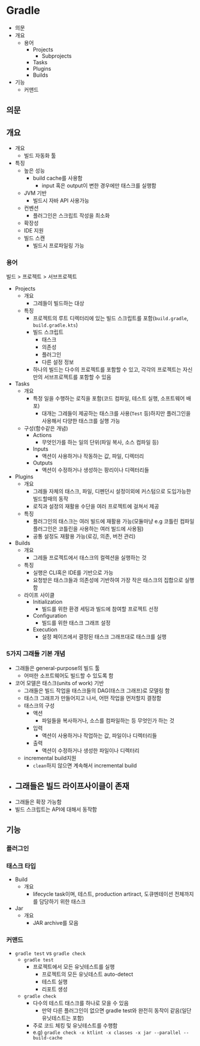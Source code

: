 # Gradle

- 의문
- 개요
  - 용어
    - Projects
      - Subprojects
    - Tasks
    - Plugins
    - Builds
- 기능
  - 커맨드

## 의문

## 개요

- 개요
  - 빌드 자동화 툴
- 특징
  - 높은 성능
    - build cache를 사용함
      - input 혹은 output이 변한 경우에만 태스크를 실행함
  - JVM 기반
    - 빌드시 자바 API 사용가능
  - 컨벤션
    - 플러그인은 스크립트 작성을 최소화
  - 확장성
  - IDE 지원
  - 빌드 스캔
    - 빌드시 프로파일링 가능

### 용어

빌드 > 프로젝트 > 서브프로젝트

- Projects
  - 개요
    - 그레들이 빌드하는 대상
  - 특징
    - 프로젝트의 루트 디렉터리에 있는 빌드 스크립트를 포함(`build.gradle`, `build.gradle.kts`)
    - 빌드 스크립트
      - 태스크
      - 의존성
      - 플러그인
      - 다른 설정 정보
    - 하나의 빌드는 다수의 프로젝트를 포함할 수 있고, 각각의 프로젝트는 자신만의 서브프로젝트를 포함할 수 있음
- Tasks
  - 개요
    - 특정 일을 수행하는 로직을 포함(코드 컴파일, 테스트 실행, 소프트웨어 배포)
      - 대개는 그레들이 제공하는 태스크를 사용(`Test` 등)하지만 플러그인을 사용해서 다양한 태스크를 실행 가능
  - 구성(함수같은 개념)
    - Actions
      - 무엇인가를 하는 일의 단위(파일 복사, 소스 컴파일 등)
    - Inputs
      - 액션이 사용하거나 작동하는 값, 파일, 디렉터리
    - Outputs
      - 액션이 수정하거나 생성하는 팡리이나 디렉터리들
- Plugins
  - 개요
    - 그레들 자체의 태스크, 파일, 디펜던시 설정이외에 커스텀으로 도입가능한 빌드할때의 동작
    - 로직과 설정의 재활용 수단을 여러 프로젝트에 걸쳐서 제공
  - 특징
    - 플러그인의 태스크는 여러 빌드에 재활용 가능(모듈마냥 e.g 코틀린 컴파일 플러그인은 코틀린을 사용하는 여러 빌드에 사용됨)
    - 공통 설정도 재활용 가능(로깅, 의존, 버전 관리)
- Builds
  - 개요
    - 그레들 프로젝트에서 태스크의 컬렉션을 실행하는 것
  - 특징
    - 실행은 CLI혹은 IDE를 기반으로 가능
    - 요청받은 태스크들과 의존성에 기반하여 가장 작은 태스크의 집합으로 실행함
  - 라이프 사이클
    - Initialization
      - 빌드를 위한 환경 세팅과 빌드에 참여할 프로젝트 선정
    - Configuration
      - 빌드를 위한 태스크 그래프 설정
    - Execution
      - 설정 페이즈에서 결정된 태스크 그래프대로 태스크를 실행

### 5가지 그래들 기본 개념

- 그래들은 general-purpose의 빌드 툴
  - 어떠한 소프트웨어도 빌드할 수 있도록 함
- 코어 모델은 태스크(units of work) 기반
  - 그래들은 빌드 작업을 태스크들의 DAG(태스크 그래프)로 모델링 함
  - 태스크 그래프가 만들어지고 나서, 어떤 작업을 먼저할지 결정함
  - 태스크의 구성
    - 액션
      - 파일들을 복사하거나, 소스를 컴파일하는 등 무엇인가 하는 것
    - 입력
      - 액션이 사용하거나 작업하는 값, 파일이나 디렉터리들
    - 출력
      - 액션이 수정하거나 생성한 파일이나 디렉터리
  - incremental build지원
    - `clean`하지 않으면 계속해서 incremental build
- 그래들은 빌드 라이프사이클이 존재
  -
- 그래들은 확장 가능함
- 빌드 스크립트는 API에 대해서 동작함

## 기능

### 플러그인

### 태스크 타입

- Build
  - 개요
    - lifecycle task이며, 테스트, production artiract, 도큐멘테이션 전체까지를 담당하기 위한 태스크
- Jar
  - 개요
    - JAR archive를 모음

### 커맨드

- `gradle test` vs `gradle check`
  - `gradle test`
    - 프로젝트에서 모든 유닛테스트를 실행
      - 프로젝트의 모든 유닛테스트 auto-detect
      - 테스트 실행
      - 리포트 생성
  - `gradle check`
    - 다수의 테스트 태스크를 하나로 모을 수 있음
      - 만약 다른 플러그인이 없으면 gradle test와 완전히 동작이 같음(일단 유닛테스트는 포함)
    - 주로 코드 체킹 및 유닛테스트를 수행함
    - e.g) `gradle check -x ktlint -x classes -x jar --parallel --build-cache`
